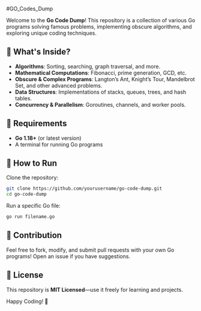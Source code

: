 #GO_Codes_Dump

Welcome to the **Go Code Dump**! This repository is a collection of various Go programs solving famous problems, implementing obscure algorithms, and exploring unique coding techniques.

## 📌 What's Inside?
- **Algorithms**: Sorting, searching, graph traversal, and more.
- **Mathematical Computations**: Fibonacci, prime generation, GCD, etc.
- **Obscure & Complex Programs**: Langton’s Ant, Knight’s Tour, Mandelbrot Set, and other advanced problems.
- **Data Structures**: Implementations of stacks, queues, trees, and hash tables.
- **Concurrency & Parallelism**: Goroutines, channels, and worker pools.

## 🔧 Requirements
- **Go 1.18+** (or latest version)
- A terminal for running Go programs

## 🚀 How to Run
Clone the repository:
```sh
git clone https://github.com/yourusername/go-code-dump.git
cd go-code-dump
```
Run a specific Go file:
```sh
go run filename.go
```

## 📝 Contribution
Feel free to fork, modify, and submit pull requests with your own Go programs! Open an issue if you have suggestions.

## 📜 License
This repository is **MIT Licensed**—use it freely for learning and projects.

Happy Coding! 🎯

